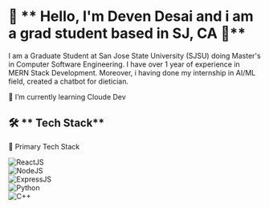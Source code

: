 # 🎯 ** Hello, I'm Deven Desai and i am a grad student based in SJ, CA 👋**  

I am a Graduate Student at San Jose State University (SJSU) doing Master's in Computer Software Engineering. I have over 1 year of experience in MERN Stack Development. Moreover, i having done my internship in AI/ML field, created a chatbot for dietician.

🌱 I’m currently learning Cloude Dev


## 🛠️ ** Tech Stack**  

🚀 Primary Tech Stack

![ReactJS](https://img.shields.io/badge/-ReactJS-61DAFB?style=for-the-badge&logo=react&logoColor=black)  
![NodeJS](https://img.shields.io/badge/-NodeJS-339933?style=for-the-badge&logo=node.js&logoColor=white)  
![ExpressJS](https://img.shields.io/badge/-ExpressJS-000000?style=for-the-badge&logo=express&logoColor=white)  
![Python](https://img.shields.io/badge/-Python-3776AB?style=for-the-badge&logo=python&logoColor=white)  
![C++](https://img.shields.io/badge/-C++-00599C?style=for-the-badge&logo=c%2B%2B&logoColor=white)
